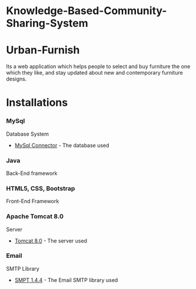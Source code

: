 # Knowledge-Based-Community-Sharing-System
# Urban-Furnish
Its a  web application which helps people to select and buy furniture the one which they like, and stay updated about new and contemporary furniture designs.
# Installations
### MySql
Database System
* [MySql Connector](https://dev.mysql.com/downloads/connector/j/5.1.html) - The database used
### Java
Back-End framework

### HTML5, CSS, Bootstrap
Front-End Framework

### Apache Tomcat 8.0
Server
* [Tomcat 8.0](https://tomcat.apache.org/download-80.cgi) - The server used
### Email 
SMTP Library
* [SMPT 1.4.4](http://www.java2s.com/Code/Jar/s/Downloadsmtp144jar.htm) - The Email SMTP library used
